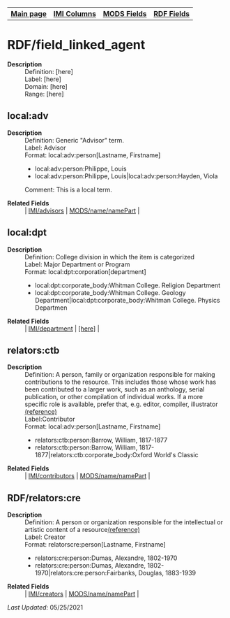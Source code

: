 <!DOCTYPE html>
<html>

<body>
<table style="width:100%">
  <tr>
    <th><a href="index.md">Main page</a></th>
	<th><a href="IMI.md">IMI Columns</a></th>
    <th><a href="MODS.md">MODS Fields</a></th>
    <th><a href="RDF.md">RDF Fields</a></th>
  </tr>
</table>



<h1>RDF/field_linked_agent</h1>
<dl>
  <dt><b>Description</b></dt>
  <dd>Definition: [here]</dd>
  <dd>Label:  [here]</dd>
  <dd>Domain:  [here]</dd>
  <dd>Range:  [here]</dd>
</dl>
<h2>local:adv</h2>
<dl>
  <dt><b>Description</b></dt>
  <dd>Definition: Generic "Advisor" term.</dd>
  <dd>Label:  Advisor</dd>
  <dd>Format:  local:adv:person[Lastname, Firstname]</dd>
  <dd>
		<ul>
			<li>local:adv:person:Philippe, Louis</li> 
			<li>local:adv:person:Philippe, Louis|local:adv:person:Hayden, Viola</li>
		</ul>
	</dd>
  <dd>Comment:  This is a local term.</dd>
</dl>
<dl>
	<dt><b>Related Fields</b></dt>
			<dd>| <a href="advisor.md">IMI/advisors</a> | <a href="mods.name.md">MODS/name/namePart</a> |</dd>
</dl>
<h2>local:dpt</h2>
<dl>
  <dt><b>Description</b></dt>
  <dd>Definition: College division in which the item is categorized</dd>
  <dd>Label:  Major Department or Program</dd>
  <dd>Format:  local:dpt:corporation[department]</dd>
  <dd>
		<ul>
			<li>local:dpt:corporate_body:Whitman College. Religion Department</li> 
			<li>local:dpt:corporate_body:Whitman College. Geology Department|local:dpt:corporate_body:Whitman College. Physics Departmen</li>
		</ul>
	</dd>
</dl>
<dl>
	<dt><b>Related Fields</b></dt>
			<dd>| <a href="department.md">IMI/department</a> | <a href="MODS.template.md">[here]</a> |</dd>
</dl>
<h2>relators:ctb</h2>
<dl>
  <dt><b>Description</b></dt>
  <dd>Definition: A person, family or organization responsible for making contributions to the resource. This includes those whose work has been contributed to a larger work, such as an anthology, serial publication, or other compilation of individual works. If a more specific role is available, prefer that, e.g. editor, compiler, illustrator <a href="http://id.loc.gov/vocabulary/relators/ctb.md">(reference)</a> </dd>
  <dd>Label:Contributor</dd>
  <dd>Format:  local:adv:person[Lastname, Firstname]</dd>
  <dd>
	<ul>
		<li>relators:ctb:person:Barrow, William,  1817-1877</li> 
		<li>relators:ctb:person:Barrow, William,  1817-1877|relators:ctb:corporate_body:Oxford World's Classic</li>
		</ul>
	</dd>
<dl>
	<dt><b>Related Fields</b></dt>
			<dd>| <a href="contributors.md">IMI/contributors</a> | <a href="mods.name.md">MODS/name/namePart</a> |</dd>
</dl>
</dl>
<h2>RDF/relators:cre</h2>
<dl>
  <dt><b>Description</b></dt>
  <dd>Definition: A person or organization responsible for the intellectual or artistic content of a resource<a href="https://id.loc.gov/vocabulary/relators/cre.html">(reference)</a></dd>
  <dd>Label: Creator</dd>
  <dd>Format:  relatorscre:person[Lastname, Firstname]</dd>
    <dd>
		<ul>
			<li>relators:cre:person:Dumas, Alexandre,  1802-1970</li> 
			<li>relators:cre:person:Dumas, Alexandre,  1802-1970|relators:cre:person:Fairbanks, Douglas, 1883-1939</li>
		</ul>
	</dd>
</dl>
<dl>
	<dt><b>Related Fields</b></dt>
						<dd>| <a href="creators.md">IMI/creators</a> | <a href="mods.name.md">MODS/name/namePart</a> |</dd>

</dl>
<p><i>Last Updated: </i>05/25/2021</p>
</body>
</html>


